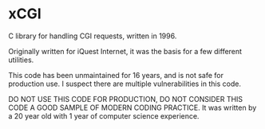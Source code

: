 xCGI
====

C library for handling CGI requests, written in 1996.

Originally written for iQuest Internet, it was the basis for a few different utilities.

This code has been unmaintained for 16 years, and is not safe for production use.  I suspect there are multiple vulnerabilities in this code.

DO NOT USE THIS CODE FOR PRODUCTION, DO NOT CONSIDER THIS CODE A GOOD SAMPLE OF MODERN CODING PRACTICE.  It was written by a 20 year old with 1 year of computer science experience.
